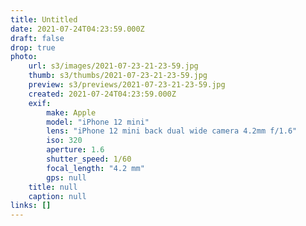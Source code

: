 ```yaml
---
title: Untitled
date: 2021-07-24T04:23:59.000Z
draft: false
drop: true
photo:
    url: s3/images/2021-07-23-21-23-59.jpg
    thumb: s3/thumbs/2021-07-23-21-23-59.jpg
    preview: s3/previews/2021-07-23-21-23-59.jpg
    created: 2021-07-24T04:23:59.000Z
    exif:
        make: Apple
        model: "iPhone 12 mini"
        lens: "iPhone 12 mini back dual wide camera 4.2mm f/1.6"
        iso: 320
        aperture: 1.6
        shutter_speed: 1/60
        focal_length: "4.2 mm"
        gps: null
    title: null
    caption: null
links: []
---
```

